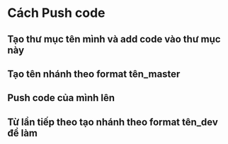 # Cách Push code
## Tạo thư mục tên mình và add code vào thư mục này
## Tạo tên nhánh theo format tên_master
## Push code của mình lên
## Từ lần tiếp theo tạo nhánh theo format tên_dev để làm
